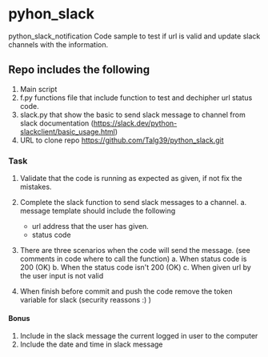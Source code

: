 # pyhon_slack
python_slack_notification
Code sample to test if url is valid and update slack channels with the information.

## Repo includes the following
1. Main script
2. f.py functions file that include function to test and dechipher url status code.
3. slack.py that show the basic to send slack message to channel from slack documentation (https://slack.dev/python-slackclient/basic_usage.html)
4. URL to clone repo https://github.com/Talg39/python_slack.git
### Task
1. Validate that the code is running as expected as given, if not fix the mistakes.
2. Complete the slack function to send slack messages to a channel.
    a. message template should include the following
      * url address that the user has given.
      * status code
3. There are three scenarios when the code will send the message. (see comments in code where to call the function)
    a. When status code is 200 (OK)
    b. When the status code isn't 200 (OK)
    c. When given url by the user input is not valid 
    
4. When finish before commit and push the code remove the token variable for slack (security reassons :) )

#### Bonus
1. Include in the slack message the current logged in user to the computer
2. Include the date and time in slack message
